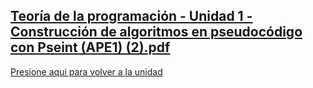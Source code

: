 
[Teoría de la programación - Unidad 1 - Construcción de algoritmos en pseudocódigo con Pseint (APE1) (2).pdf](https://github.com/user-attachments/files/23146044/Teoria.de.la.programacion.-.Unidad.1.-.Construccion.de.algoritmos.en.pseudocodigo.con.Pseint.APE1.2.pdf)
--------------------------
[Presione aqui para volver a la unidad](Unidad1.md)
